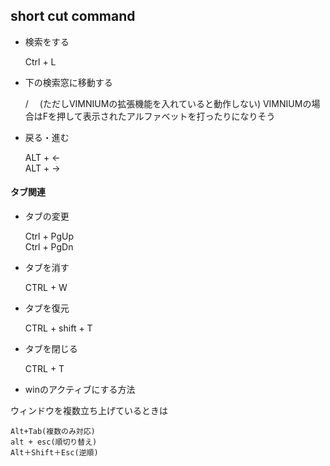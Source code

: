 ## short cut command

- 検索をする

	Ctrl + L

- 下の検索窓に移動する

	/　
(ただしVIMNIUMの拡張機能を入れていると動作しない)
VIMNIUMの場合はFを押して表示されたアルファベットを打ったりになりそう

	
- 戻る・進む
	
	ALT + ←  
	ALT + →


#### タブ関連

- タブの変更

	Ctrl + PgUp  
	Ctrl + PgDn


- タブを消す
	
	CTRL + W


- タブを復元
	
	CTRL + shift + T	


- タブを閉じる
	
	CTRL + T	


- winのアクティブにする方法


ウィンドウを複数立ち上げているときは

	Alt+Tab(複数のみ対応)
	alt + esc(順切り替え)
	Alt＋Shift＋Esc(逆順)
